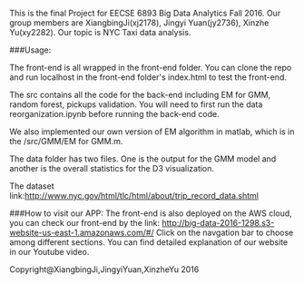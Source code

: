 This is the final Project for EECSE 6893 Big Data Analytics Fall 2016. Our group members are XiangbingJi(xj2178), Jingyi Yuan(jy2736), Xinzhe Yu(xy2282). Our topic is NYC Taxi data analysis. 

###Usage:

The front-end is all wrapped in the front-end folder. You can clone the repo and run localhost in the front-end folder's index.html to test the front-end. 

The src contains all the code for the back-end including EM for GMM, random forest, pickups validation. You will need to first run the data reorganization.ipynb before running the back-end code.

We also implemented our own version of EM algorithm in matlab, which is in the /src/GMM/EM for GMM.m.

The data folder has two files. One is the output for the GMM model and another is the overall statistics for the D3 visualization.

The dataset link:http://www.nyc.gov/html/tlc/html/about/trip_record_data.shtml

###How to visit our APP:
The front-end is also deployed on the AWS cloud, you can check our front-end by the link: http://big-data-2016-1298.s3-website-us-east-1.amazonaws.com/#/  Click on the navgation bar to choose among different sections. You can find detailed explanation of our website in our Youtube video.

Copyright@XiangbingJi,JingyiYuan,XinzheYu 2016
